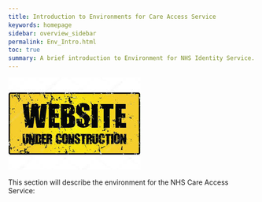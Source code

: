 ```yaml
---
title: Introduction to Environments for Care Access Service
keywords: homepage
sidebar: overview_sidebar
permalink: Env_Intro.html
toc: true
summary: A brief introduction to Environment for NHS Identity Service.
---
```



![Under Construction](images/UnderConstruction.jpg)

This section will describe the environment for the NHS Care Access Service:
